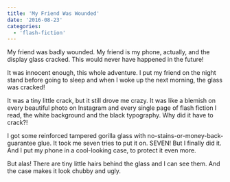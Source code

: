 ```yaml
---
title: 'My Friend Was Wounded'
date: '2016-08-23'
categories:
  - 'flash-fiction'
---
```


My friend was badly wounded. My friend is my phone, actually, and the display
glass cracked. This would never have happened in the future!

It was innocent enough, this whole adventure. I put my friend on the night stand
before going to sleep and when I woke up the next morning, the glass was
cracked!

It was a tiny little crack, but it still drove me crazy. It was like a blemish
on every beautiful photo on Instagram and every single page of flash fiction I
read, the white background and the black typography. Why did it have to crack?!

I got some reinforced tampered gorilla glass with
no-stains-or-money-back-guarantee glue. It took me seven tries to put it on.
SEVEN! But I finally did it. And I put my phone in a cool-looking case, to
protect it even more.

But alas! There are tiny little hairs behind the glass and I can see them. And
the case makes it look chubby and ugly.
